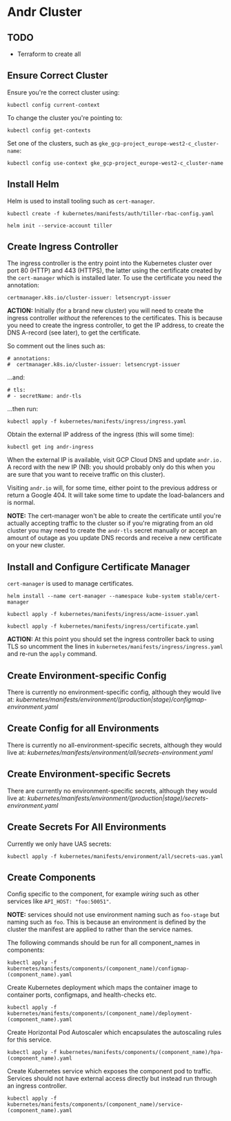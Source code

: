 # Andr Cluster

## TODO
- Terraform to create all

## Ensure Correct Cluster
Ensure you're the correct cluster using:
```
kubectl config current-context
```

To change the cluster you're pointing to:
```
kubectl config get-contexts
```

Set one of the clusters, such as `gke_gcp-project_europe-west2-c_cluster-name`:
```
kubectl config use-context gke_gcp-project_europe-west2-c_cluster-name
```

## Install Helm
Helm is used to install tooling such as `cert-manager`.
```
kubectl create -f kubernetes/manifests/auth/tiller-rbac-config.yaml
```
```
helm init --service-account tiller
```

## Create Ingress Controller
The ingress controller is the entry point into the Kubernetes cluster over port
80 (HTTP) and 443 (HTTPS), the latter using the certificate created by the
`cert-manager` which is installed later. To use the certificate you need the
annotation:
```
certmanager.k8s.io/cluster-issuer: letsencrypt-issuer
```

__ACTION:__ Initially (for a brand new cluster) you will need to
create the ingress controller *without* the references to the certificates. This
is because you need to create the ingress controller, to get the IP address, to
create the DNS A-record (see later), to get the certificate.

So comment out the lines such as:

```
# annotations:
#  certmanager.k8s.io/cluster-issuer: letsencrypt-issuer
```
...and:

```
# tls:
# - secretName: andr-tls
```
...then run:
```
kubectl apply -f kubernetes/manifests/ingress/ingress.yaml
```
Obtain the external IP address of the ingress (this will some time):
```
kubectl get ing andr-ingress
```

When the external IP is available, visit
GCP Cloud DNS and update `andr.io.` A record with the new IP (NB: you should probably
only do this when you are sure that you want to receive traffic on this cluster).

Visiting `andr.io` will, for some time, either point to the previous
address or return a Google 404. It will take some time to update the
load-balancers and is normal.

__NOTE:__ The cert-manager won't be able to create the certificate until you're
actually accepting traffic to the cluster so if you're migrating from an old
cluster you may need to create the `andr-tls` secret manually or accept
an amount of outage as you update DNS records and receive a new certificate on
your new cluster.

## Install and Configure Certificate Manager
`cert-manager` is used to manage certificates.
```
helm install --name cert-manager --namespace kube-system stable/cert-manager
```
```
kubectl apply -f kubernetes/manifests/ingress/acme-issuer.yaml
```
```
kubectl apply -f kubernetes/manifests/ingress/certificate.yaml
```

__ACTION:__ At this point you should set the ingress controller back to using TLS so
uncomment the lines in `kubernetes/manifests/ingress/ingress.yaml` and re-run the `apply`
command.

## Create Environment-specific Config
There is currently no environment-specific config, although they would live at:
_kubernetes/manifests/environment/(production|stage)/configmap-environment.yaml_

## Create Config for all Environments
There is currently no all-environment-specific secrets, although they would live at:
_kubernetes/manifests/environment/all/secrets-environment.yaml_

## Create Environment-specific Secrets
There are currently no environment-specific secrets, although they would live at:
_kubernetes/manifests/environment/(production|stage)/secrets-environment.yaml_

## Create Secrets For All Environments
Currently we only have UAS secrets:
```
kubectl apply -f kubernetes/manifests/environment/all/secrets-uas.yaml
```

## Create Components
Config specific to the component, for example _wiring_ such as other services
like `API_HOST: "foo:50051"`.

__NOTE:__ services should not use environment naming such as `foo-stage` but
naming such as `foo`. This is because an environment is defined by the cluster
the manifest are applied to rather than the service names.

The following commands should be run for all component_names in components:
```
kubectl apply -f kubernetes/manifests/components/(component_name)/configmap-(component_name).yaml
```
Create Kubernetes deployment which maps the container image to container ports,
configmaps, and health-checks etc.
```
kubectl apply -f kubernetes/manifests/components/(component_name)/deployment-(component_name).yaml
```
Create Horizontal Pod Autoscaler which encapsulates the autoscaling rules for
this service.
```
kubectl apply -f kubernetes/manifests/components/(component_name)/hpa-(component_name).yaml
```
Create Kubernetes service which exposes the component pod to traffic. Services
should not have external access directly but instead run through an ingress
controller.
```
kubectl apply -f kubernetes/manifests/components/(component_name)/service-(component_name).yaml
```
